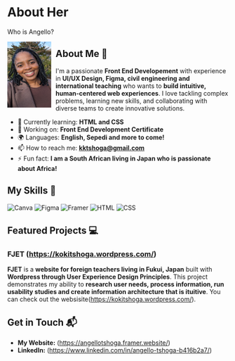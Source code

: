 # About Her
Who is Angello?

<img src="PXL_20240217_064405796.jpg" alt="My Profile Picture" width="100" height="150" align="left" style="margin-right: 10px;">

## About Me 🚀

I'm a passionate **Front End Developement** with experience in **UI/UX Design, Figma, civil engineering and international teaching** who wants to **build intuitive, human-centered web experiences**. I love tackling complex problems, learning new skills, and collaborating with diverse teams to create innovative solutions.

- 🌱 Currently learning: **HTML and CSS**
- 🔭 Working on: **Front End Development Certificate**
- 🌍 Languages: **English, Sepedi and more to come!**
- 📫 How to reach me: **kktshoga@gmail.com**
- ⚡ Fun fact: **I am a South African living in Japan who is passionate about Africa!**

## My Skills 🧠

![Canva](https://img.shields.io/badge/Canva-%2300C4CC.svg?&style=for-the-badge&logo=Canva&logoColor=white)
![Figma](https://img.shields.io/badge/Figma-F24E1E?style=for-the-badge&logo=figma&logoColor=white)
![Framer](https://img.shields.io/badge/Framer-black?style=for-the-badge&logo=framer&logoColor=blue)
![HTML](https://img.shields.io/badge/-HTML-E34F26?style=flat-square&logo=html5&logoColor=white)
![CSS](https://img.shields.io/badge/-CSS-1572B6?style=flat-square&logo=css3&logoColor=white)

## Featured Projects 💻

### FJET (https://kokitshoga.wordpress.com/)

**FJET** is a **website for foreign teachers living in Fukui, Japan** built with **Wordpress through User Experience Design Principles**. This project demonstrates my ability to **research user needs, process information, run usability studies and create information architecture that is ituitive**. You can check out the websisite(https://kokitshoga.wordpress.com/).


## Get in Touch 📬

- **My Website:** (https://angellotshoga.framer.website/)
- **LinkedIn:** (https://www.linkedin.com/in/angello-tshoga-b416b2a7/)



